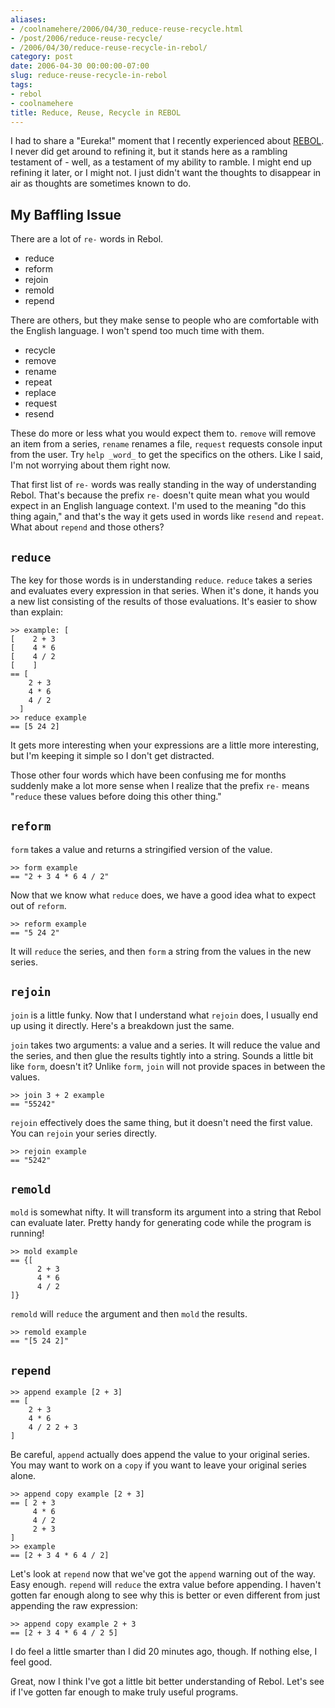 ```yaml
---
aliases:
- /coolnamehere/2006/04/30_reduce-reuse-recycle.html
- /post/2006/reduce-reuse-recycle/
- /2006/04/30/reduce-reuse-recycle-in-rebol/
category: post
date: 2006-04-30 00:00:00-07:00
slug: reduce-reuse-recycle-in-rebol
tags:
- rebol
- coolnamehere
title: Reduce, Reuse, Recycle in REBOL
---
```


I had to share a "Eureka!" moment that I recently experienced about [REBOL](../../../card/REBOL.md). I  never did get around to refining it, but it stands here as a rambling  testament of - well, as a testament of my ability to ramble.  I might end up refining it later, or I might not. I just didn't want the thoughts to disappear in air as thoughts are sometimes known to do.

<!--more-->

## My Baffling Issue

There are a lot of `re-` words in Rebol.

* reduce
* reform
* rejoin
* remold
* repend

There are others, but they make sense to people who are comfortable with the English language. I won't spend too much time with them.

* recycle
* remove
* rename
* repeat
* replace
* request
* resend

These do more or less what you would expect them to. `remove` will remove an item from a series, `rename` renames a file, `request` requests console input from the user. Try `help _word_` to get the specifics on the others. Like I said, I'm not worrying about them right now.

That first list of `re-` words was really standing in the way of understanding Rebol. That's because the prefix `re-` doesn't quite mean what you would expect in an English language context. I'm used to the meaning "do this thing again," and that's the way it gets used in words like `resend` and `repeat`. What about `repend` and those others?

## `reduce`

The key for those words is in understanding `reduce`. `reduce` takes a series and evaluates every expression in that series. When it's done, it hands you a new list consisting of the results of those evaluations. It's easier to show than explain:

````
>> example: [
[    2 + 3
[    4 * 6
[    4 / 2
[    ]
== [
    2 + 3
    4 * 6
    4 / 2
  ]
>> reduce example
== [5 24 2]
````

It gets more interesting when your expressions are a little more interesting, but I'm keeping it simple so I don't get distracted.

Those other four words which have been confusing me for months suddenly make a lot more sense when I realize that the prefix `re-` means "`reduce` these values before doing this other thing."

## `reform`

`form` takes a value and returns a stringified version of the value.

````
>> form example
== "2 + 3 4 * 6 4 / 2"
````

Now that we know what `reduce` does, we have a good idea what to expect out of `reform`.

````
>> reform example
== "5 24 2"
````

It will `reduce` the series, and then `form` a string from the values in the 
new series.

## `rejoin`

`join` is a little funky. Now that I understand what `rejoin` does, I usually end up using it directly. Here's a breakdown just the same.

`join` takes two arguments: a value and a series. It will reduce the value and the series, and then glue the results tightly into a string. Sounds a little bit like `form`, doesn't it? Unlike `form`, `join` will not provide spaces in between the values.

````
>> join 3 + 2 example
== "55242"
````

`rejoin` effectively does the same thing, but it doesn't need the first value. You can `rejoin` your series directly.

````
>> rejoin example
== "5242"
````

## `remold`

`mold` is somewhat nifty. It will transform its argument into a string that Rebol can evaluate later. Pretty handy for generating code while the program is running!

````
>> mold example
== {[
      2 + 3
      4 * 6
      4 / 2
]}
````

`remold` will `reduce` the argument and then `mold` the results.

````
>> remold example
== "[5 24 2]"
````

## `repend`

````
>> append example [2 + 3]
== [
    2 + 3
    4 * 6
    4 / 2 2 + 3
]
````

Be careful, `append` actually does append the value to your original series. You may want to work on a `copy` if you want to leave your original series alone.

````
>> append copy example [2 + 3]
== [ 2 + 3 
     4 * 6 
     4 / 2 
     2 + 3
]
>> example
== [2 + 3 4 * 6 4 / 2]
````

Let's look at `repend` now that we've got the `append` warning out of the way. Easy enough. `repend` will `reduce` the extra value before appending. I haven't gotten far enough along to see why this is better or even different from just appending the raw expression:

````
>> append copy example 2 + 3
== [2 + 3 4 * 6 4 / 2 5]
````

I do feel a little smarter than I did 20 minutes ago, though. If nothing else, I feel good.

Great, now I think I've got a little bit better understanding of Rebol. Let's see if I've gotten far enough to make truly useful programs.
